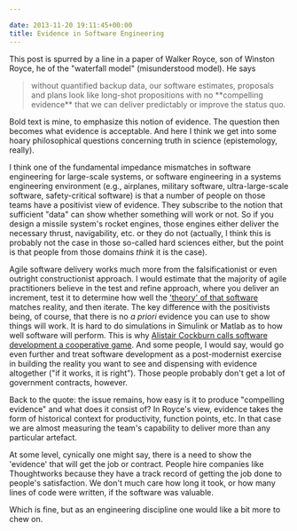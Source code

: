 ```yaml
---

date: 2013-11-20 19:11:45+00:00
title: Evidence in Software Engineering
---
```


This post is spurred by a line in a paper of Walker Royce, son of Winston Royce, he of the "waterfall model" (misunderstood model). He says



<blockquote>
  without quantified backup data, our software estimates, proposals and plans look like long-shot propositions with no **compelling evidence** that we can deliver predictably or improve the status quo.
</blockquote>



Bold text is mine, to emphasize this notion of evidence. The question then becomes what evidence is acceptable. And here I think we get into some hoary philosophical questions concerning truth in science (epistemology, really).

I think one of the fundamental impedance mismatches in software engineering for large-scale systems, or software engineering in a systems engineering environment (e.g., airplanes, military software, ultra-large-scale software, safety-critical software) is that a number of people on those teams have a positivist view of evidence. They subscribe to the notion that sufficient "data" can show whether something will work or not. So if you design a missile system's rocket engines, those engines either deliver the necessary thrust, navigability, etc. or they do not (actually, I think this is probably not the case in those so-called hard sciences either, but the point is that people from those domains _think_ it is the case).

Agile software delivery works much more from the falsificationist or even outright constructionist approach. I would estimate that the majority of agile practitioners believe in the test and refine approach, where you deliver an increment, test it to determine how well the ['theory' of that software](http://catenary.wordpress.com/2011/04/19/naurs-programming-as-theory-building/) matches reality, and then iterate. The key difference with the positivists being, of course, that there is no _a priori_ evidence you can use to show things will work. It is hard to do simulations in Simulink or Matlab as to how well software will perform. This is why [Alistair Cockburn calls software development a cooperative game](http://alistair.cockburn.us/Software+development+as+a+cooperative+game). And some people, I would say, would go even further and treat software development as a post-modernist exercise in building the reality you want to see and dispensing with evidence altogether ("if it works, it is right"). Those people probably don't get a lot of government contracts, however.

Back to the quote: the issue remains, how easy is it to produce "compelling evidence" and what does it consist of? In Royce's view, evidence takes the form of historical context for productivity, function points, etc. In that case we are almost measuring the team's capability to deliver more than any particular artefact.

At some level, cynically one might say, there is a need to show the 'evidence' that will get the job or contract. People hire companies like Thoughtworks because they have a track record of getting the job done to people's satisfaction. We don't much care how long it took, or how many lines of code were written, if the software was valuable.

Which is fine, but as an engineering discipline one would like a bit more to chew on.

